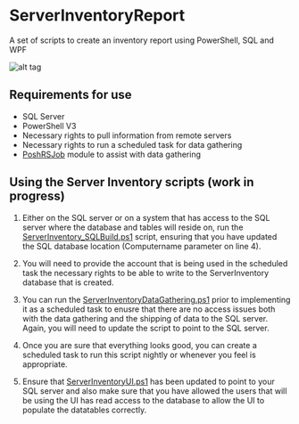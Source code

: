 # ServerInventoryReport
A set of scripts to create an inventory report using PowerShell, SQL and WPF

![alt tag](https://github.com/proxb/ServerInventoryReport/blob/master/Images/ServerInventoryUI.png)

## Requirements for use
* SQL Server
* PowerShell V3
* Necessary rights to pull information from remote servers
* Necessary rights to run a scheduled task for data gathering
* [PoshRSJob](https://github.com/proxb/PoshRSJob) module to assist with data gathering

## Using the Server Inventory scripts (work in progress)
1. Either on the SQL server or on a system that has access to the SQL server where the database and tables will reside on, run the [ServerInventory_SQLBuild.ps1](https://github.com/proxb/ServerInventoryReport/blob/master/ServerInventory_SQLBuild.ps1) script, ensuring that you have updated the SQL database location (Computername parameter on line 4).

2. You will need to provide the account that is being used in the scheduled task the necessary rights to be able to write to the ServerInventory database that is created.

3. You can run the [ServerInventoryDataGathering.ps1](https://github.com/proxb/ServerInventoryReport/blob/master/ServerInventoryDataGathering.ps1) prior to implementing it as a scheduled task to enusre that there are no access issues both with the data gathering and the shipping of data to the SQL server. Again, you will need to update the script to point to the SQL server.

4. Once you are sure that everything looks good, you can create a scheduled task to run this script nightly or whenever you feel is appropriate.

5. Ensure that [ServerInventoryUI.ps1](https://github.com/proxb/ServerInventoryReport/blob/master/ServerInventoryUI.ps1) has been updated to point to your SQL server and also make sure that you have allowed the users that will be using the UI has read access to the database to allow the UI to populate the datatables correctly.
